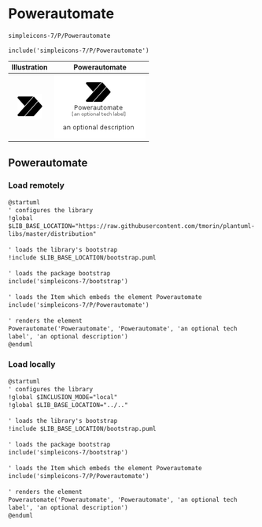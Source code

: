 # Powerautomate


```text
simpleicons-7/P/Powerautomate
```

```text
include('simpleicons-7/P/Powerautomate')
```



| Illustration | Powerautomate |
| :---: | :---: |
| ![illustration for Illustration](../../simpleicons-7/P/Powerautomate.png) | ![illustration for Powerautomate](../../simpleicons-7/P/Powerautomate.Local.png) |




## Powerautomate

### Load remotely
```plantuml
@startuml
' configures the library
!global $LIB_BASE_LOCATION="https://raw.githubusercontent.com/tmorin/plantuml-libs/master/distribution"

' loads the library's bootstrap
!include $LIB_BASE_LOCATION/bootstrap.puml

' loads the package bootstrap
include('simpleicons-7/bootstrap')

' loads the Item which embeds the element Powerautomate
include('simpleicons-7/P/Powerautomate')

' renders the element
Powerautomate('Powerautomate', 'Powerautomate', 'an optional tech label', 'an optional description')
@enduml
```

### Load locally
```plantuml
@startuml
' configures the library
!global $INCLUSION_MODE="local"
!global $LIB_BASE_LOCATION="../.."

' loads the library's bootstrap
!include $LIB_BASE_LOCATION/bootstrap.puml

' loads the package bootstrap
include('simpleicons-7/bootstrap')

' loads the Item which embeds the element Powerautomate
include('simpleicons-7/P/Powerautomate')

' renders the element
Powerautomate('Powerautomate', 'Powerautomate', 'an optional tech label', 'an optional description')
@enduml
```

